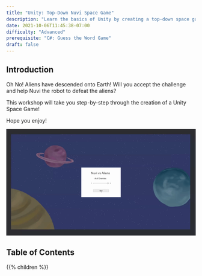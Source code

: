 ```yaml
---
title: "Unity: Top-Down Nuvi Space Game"
description: "Learn the basics of Unity by creating a top-down space game"
date: 2021-10-06T11:45:38-07:00
difficulty: "Advanced"
prerequisite: "C#: Guess the Word Game"
draft: false
---
```


## Introduction

Oh No! Aliens have descended onto Earth! Will you accept the challenge and help Nuvi the robot to defeat the aliens?

This workshop will take you step-by-step through the creation of a Unity Space Game! 

Hope you enjoy!

![Sample of a working game](./img/unity_game.gif)

## Table of Contents

{{% children %}}
